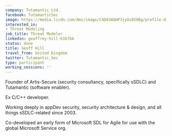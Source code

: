 ```yaml
---
company: Tutamantic Ltd.
facebook: TutamanticSec
image: https://media.licdn.com/dms/image/C4D03AQHP3jyOu8S9Bg/profile-displayphoto-shrink_800_800/0?e=1562803200&v=beta&t=FuHszpfNZKVEQ61ybUcg3o_3CX_n4riUaGofEGI34LI
interested_in:
- Threat Modeling
job_title: Threat Modeler
linkedin: geoffrey-hill-61b7bb
status: done
title: Geoff Hill
travel_from: United Kingdom
twitter: Tutamantic_Sec
type: participant
working_sessions: ''
---
```


Founder of Artis-Secure (security consultancy, specifically sSDLC) and Tutamantic (software enabler).

Ex C/C++ developer. 

Working deeply in appDev security, security architecture & design, and all things sSDLC-related since 2003. 

Co-developed an early form of Microsoft SDL for Agile for use with the global Microsoft Service org.